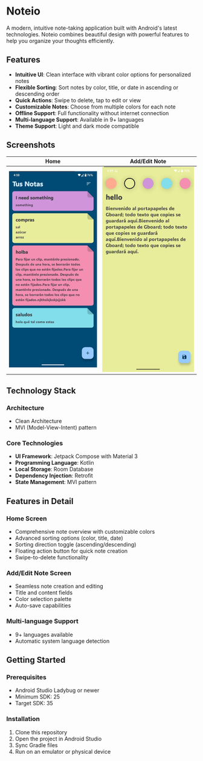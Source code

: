 # Noteio

A modern, intuitive note-taking application built with Android's latest technologies. Noteio combines beautiful design with powerful features to help you organize your thoughts efficiently.

## Features

- **Intuitive UI**: Clean interface with vibrant color options for personalized notes
- **Flexible Sorting**: Sort notes by color, title, or date in ascending or descending order
- **Quick Actions**: Swipe to delete, tap to edit or view
- **Customizable Notes**: Choose from multiple colors for each note
- **Offline Support**: Full functionality without internet connection
- **Multi-language Support**: Available in 9+ languages
- **Theme Support**: Light and dark mode compatible

## Screenshots

| Home | Add/Edit Note |
|------|--------------|
|![Home Screen](/screenshots/home.jpeg)|![Add/Edit Screen](/screenshots/add_edit.jpeg)|

## Technology Stack

### Architecture
- Clean Architecture
- MVI (Model-View-Intent) pattern

### Core Technologies
- **UI Framework**: Jetpack Compose with Material 3
- **Programming Language**: Kotlin
- **Local Storage**: Room Database
- **Dependency Injection**: Retrofit
- **State Management**: MVI pattern

## Features in Detail

### Home Screen
- Comprehensive note overview with customizable colors
- Advanced sorting options (color, title, date)
- Sorting direction toggle (ascending/descending)
- Floating action button for quick note creation
- Swipe-to-delete functionality

### Add/Edit Note Screen
- Seamless note creation and editing
- Title and content fields
- Color selection palette
- Auto-save capabilities

### Multi-language Support
- 9+ languages available
- Automatic system language detection

## Getting Started

### Prerequisites
- Android Studio Ladybug or newer
- Minimum SDK: 25
- Target SDK: 35

### Installation
1. Clone this repository
2. Open the project in Android Studio
3. Sync Gradle files
4. Run on an emulator or physical device
